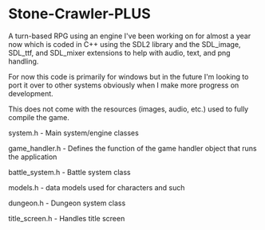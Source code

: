 # Stone-Crawler-PLUS

A turn-based RPG using an engine I've been working on for almost a year now 
which is coded in C++ using the SDL2 library and the SDL_image, SDL_ttf, and
SDL_mixer extensions to help with audio, text, and png handling.

For now this code is primarily for windows but in the future I'm looking to
port it over to other systems obviously when I make more progress on development.

This does not come with the resources (images, audio, etc.) used to fully compile the game.

system.h - Main system/engine classes

game_handler.h - Defines the function of the game handler object that runs the application

battle_system.h - Battle system class

models.h - data models used for characters and such

dungeon.h - Dungeon system class

title_screen.h - Handles title screen
